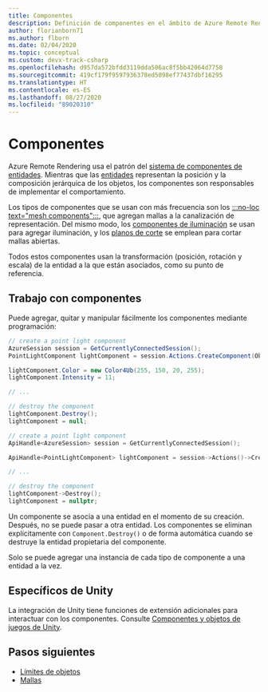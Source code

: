 ```yaml
---
title: Componentes
description: Definición de componentes en el ámbito de Azure Remote Rendering
author: florianborn71
ms.author: flborn
ms.date: 02/04/2020
ms.topic: conceptual
ms.custom: devx-track-csharp
ms.openlocfilehash: d957da572bfdd3119dda506ac8f5bb42064d7758
ms.sourcegitcommit: 419cf179f9597936378ed5098ef77437dbf16295
ms.translationtype: HT
ms.contentlocale: es-ES
ms.lasthandoff: 08/27/2020
ms.locfileid: "89020310"
---
```

# <a name="components"></a>Componentes

Azure Remote Rendering usa el patrón del [sistema de componentes de entidades](https://en.wikipedia.org/wiki/Entity_component_system). Mientras que las [entidades](entities.md) representan la posición y la composición jerárquica de los objetos, los componentes son responsables de implementar el comportamiento.

Los tipos de componentes que se usan con más frecuencia son los [:::no-loc text="mesh components":::](meshes.md), que agregan mallas a la canalización de representación. Del mismo modo, los [componentes de iluminación](../overview/features/lights.md) se usan para agregar iluminación, y los [planos de corte](../overview/features/cut-planes.md) se emplean para cortar mallas abiertas.

Todos estos componentes usan la transformación (posición, rotación y escala) de la entidad a la que están asociados, como su punto de referencia.

## <a name="working-with-components"></a>Trabajo con componentes

Puede agregar, quitar y manipular fácilmente los componentes mediante programación:

```cs
// create a point light component
AzureSession session = GetCurrentlyConnectedSession();
PointLightComponent lightComponent = session.Actions.CreateComponent(ObjectType.PointLightComponent, ownerEntity) as PointLightComponent;

lightComponent.Color = new Color4Ub(255, 150, 20, 255);
lightComponent.Intensity = 11;

// ...

// destroy the component
lightComponent.Destroy();
lightComponent = null;
```

```cpp
// create a point light component
ApiHandle<AzureSession> session = GetCurrentlyConnectedSession();

ApiHandle<PointLightComponent> lightComponent = session->Actions()->CreateComponent(ObjectType::PointLightComponent, ownerEntity)->as<PointLightComponent>();

// ...

// destroy the component
lightComponent->Destroy();
lightComponent = nullptr;
```


Un componente se asocia a una entidad en el momento de su creación. Después, no se puede pasar a otra entidad. Los componentes se eliminan explícitamente con `Component.Destroy()` o de forma automática cuando se destruye la entidad propietaria del componente.

Solo se puede agregar una instancia de cada tipo de componente a una entidad a la vez.

## <a name="unity-specific"></a>Específicos de Unity

La integración de Unity tiene funciones de extensión adicionales para interactuar con los componentes. Consulte [Componentes y objetos de juegos de Unity](../how-tos/unity/objects-components.md).

## <a name="next-steps"></a>Pasos siguientes

* [Límites de objetos](object-bounds.md)
* [Mallas](meshes.md)
